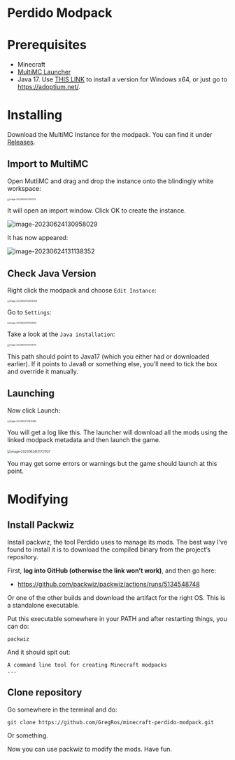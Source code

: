 # Perdido Modpack

# Prerequisites

* Minecraft
* [MultiMC Launcher](https://multimc.org/)
* Java 17. Use [THIS LINK](https://github.com/adoptium/temurin17-binaries/releases/download/jdk-17.0.7%2B7/OpenJDK17U-jdk_x64_windows_hotspot_17.0.7_7.msi) to install a version for Windows x64, or just go to https://adoptium.net/.

# Installing

Download the MultiMC Instance for the modpack. You can find it under [Releases](https://github.com/GregRos/minecraft-perdido-modpack/releases/).

## Import to MultiMC

Open MutliMC and drag and drop the instance onto the blindingly white workspace:

<img src="./assets/image-20230624131107075.png" alt="image-20230624131107075" style="zoom:33%;" />

It will open an import window. Click OK to create the instance.

![image-20230624130958029](./assets/image-20230624130958029.png)

It has now appeared:

![image-20230624131138352](./assets/image-20230624131138352.png)

## Check Java Version

Right click the modpack and choose `Edit Instance`:

<img src="./assets/image-20230624132936369.png" alt="image-20230624132936369" style="zoom:33%;" />

Go to `Settings`:

<img src="./assets/image-20230624131304168.png" alt="image-20230624131304168" style="zoom:33%;" />

Take a look at the `Java installation`:

<img src="./assets/image-20230624131348710.png" alt="image-20230624131348710" style="zoom:33%;" />

This path should point to Java17 (which you either had or downloaded earlier). If it points to Java8 or something else, you’ll need to tick the box and override it manually.

## Launching

Now click Launch:

<img src="./assets/image-20230624131612696.png" alt="image-20230624131612696" style="zoom:33%;" />

You will get a log like this. The launcher will download all the mods using the linked modpack metadata and then launch the game.

<img src="./assets/image-20230624131721107.png" alt="image-20230624131721107" style="zoom:50%;" />

You may get some errors or warnings but the game should launch at this point.

# Modifying

## Install Packwiz

Install packwiz, the tool Perdido uses to manage its mods. The best way I’ve found to install it is to download the compiled binary from the project’s repository.

First, **log into GitHub (otherwise the link won’t work)**, and then go here:

* https://github.com/packwiz/packwiz/actions/runs/5134548748

Or one of the other builds and download the artifact for the right OS. This is a standalone executable.

Put this executable somewhere in your PATH and after restarting things, you can do:

```
packwiz
```

And it should spit out:

```
A command line tool for creating Minecraft modpacks
...
```

## Clone repository

Go somewhere in the terminal and do:

```
git clone https://github.com/GregRos/minecraft-perdido-modpack.git
```

Or something. 

Now you can use packwiz to modify the mods. Have fun.
